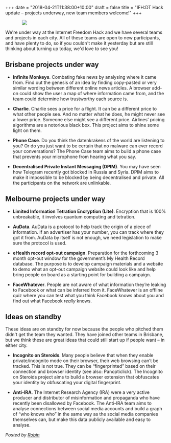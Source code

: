 +++
date = "2018-04-21T11:38:00+10:00"
draft = false
title = "IFH:DT Hack update – projects underway, new team members welcome!"
+++

<img src="/images/defending-truth-shield-on-blue.jpg" style="max-width:400px; margin-left:auto; margin-right:auto; display:block;" />

We're under way at the Internet Freedom Hack and we have several teams and projects in each city. All of these teams are open to new participants, and have plenty to do, so if you couldn't make it yesterday but are still thinking about turning up today, we'd love to see you!

## Brisbane projects under way

- **Infinite Monkeys**. Combating fake news by analysing where it came from. Find out the genesis of an idea by finding copy-pasted or very similar wording between different online news articles. A browser add-on could show the user a map of where information came from, and the team could determine how trustworthy each source is.

- **Charlie**. Charlie sees a price for a flight. It can be a different price to what other people see. And no matter what he does, he might never see a lower price. Someone else might see a different price. Airlines’ pricing algorithms are a notorious black box. This project aims to shine some light on them.

- **Phone Case**. Do you think the datenkrakens of the world are listening to you? Or do you just want to be certain that no malware can ever record your conversations? The Phone Case team aims to build a phone case that prevents your microphone from hearing what you say.

- **Decentralised Private Instant Messaging (DPIM)**. You may have seen how Telegram recently got blocked in Russia and Syria. DPIM aims to make it impossible to be blocked by being decentralised and private. All the participants on the network are unlinkable. 

## Melbourne projects under way

- **Limited Information Tetration Encryption (Lite)**. Encryption that is 100% unbreakable, it involves quantum computing and tetration.

- **AuData**. AuData is a protocol to help track the origin of a piece of information. If an advertiser has your number, you can track where they got it from. AuData by itself is not enough, we need legislation to make sure the protocol is used.

- **eHealth record opt-out campaign**. Preparation for the forthcoming 3 month opt-out window for the government’s My Health Record database.  The purpose is to develop campaign materials and a website to demo what an opt-out campaign website could look like and help bring people on board as a starting point for building a campaign.

- **FaceWhatever**. People are not aware of what information they’re leaking to Facebook or what can be inferred from it. FaceWhatever is an offline quiz where you can test what you think Facebook knows about you and find out what Facebook *really* knows. 

## Ideas on standby

These ideas are on standby for now because the people who pitched them didn't get the team they wanted. They have joined other teams in Brisbane, but we think these are great ideas that could still start up if people want – in either city.

- **Incognito on Steroids**. Many people believe that when they enable private/incognito mode on their browser, their web browsing can’t be tracked. This is not true. They can be “fingerprinted” based on their connection and browser identity (see also: Panopticlick). The Incognito on Steroids project aims to build a browser extension that obfuscates your identity by obfuscating your digital fingerprint.

- **Anti-IRA**. The Internet Research Agency (IRA) were a very active producer and distributor of misinformation and propaganda who have recently been disallowed by Facebook. The Anti-IRA team aims to analyse connections between social media accounts and build a graph of “who knows who” in the same way as the social media companies themselves can, but make this data publicly available and easy to analyse.


<i>Posted by [Robin](https://robindoherty.com)</i>


<style>
img {
    max-width:500px;
    max-height:282px;
    margin-right:10px;
    margin-bottom:10px;
    display: inline-block;
}

.space {
  clear: left;
}
</style>
